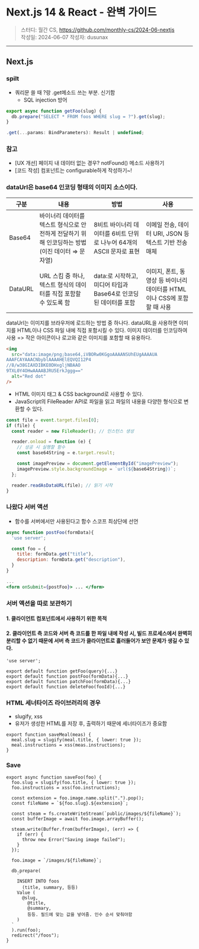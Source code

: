 # Next.js 14 & React - 완벽 가이드

> 스터디: 월간 CS, https://github.com/monthly-cs/2024-06-nextjs  
> 작성일: 2024-06-07
> 작성자: dusunax

---

## Next.js

### spilt

- 쿼리문 쓸 때 ?랑 .get메소드 쓰는 부분. 신기함
  - SQL injection 방어

```jsx
export async function getFoo(slug) {
  db.prepare("SELECT * FROM foos WHERE slug = ?").get(slug);
}

.get(...params: BindParameters): Result | undefined;
```

### 참고

- [UX 개선] 페이지 내 데이터 없는 경우? notFound() 메소드 사용하기
- [코드 작성] 컴포넌트는 configurable하게 작성하기~!

### dataUrl은 base64 인코딩 형태의 이미지 소스이다.

| 구분    | 내용                                                                                            | 방법                                                                 | 사용                                                                    |
| ------- | ----------------------------------------------------------------------------------------------- | -------------------------------------------------------------------- | ----------------------------------------------------------------------- |
| Base64  | 바이너리 데이터를 텍스트 형식으로 안전하게 전달하기 위해 인코딩하는 방법 (이진 데이터 ⇒ 문자열) | 8비트 바이너리 데이터를 6비트 단위로 나누어 64개의 ASCII 문자로 표현 | 이메일 전송, 데이터 URI, JSON 등 텍스트 기반 전송 매체                  |
| DataURL | URL 스킴 중 하나, 텍스트 형식의 데이터를 직접 포함할 수 있도록 함                               | data:로 시작하고, 미디어 타입과 Base64로 인코딩된 데이터를 포함      | 이미지, 폰트, 동영상 등 바이너리 데이터를 HTML이나 CSS에 포함할 때 사용 |

dataUrl는 이미지를 브라우저에 로드하는 방법 중 하나다. dataURL을 사용하면 이미지를 HTML이나 CSS 파일 내에 직접 포함시킬 수 있다. 이미지 데이터를 인코딩하여 사용 => 작은 아이콘이나 로고와 같은 이미지를 포함할 때 유용하다.

```html
<img
  src="data:image/png;base64,iVBORw0KGgoAAAANSUhEUgAAAAUA
AAAFCAYAAACNbyblAAAAHElEQVQI12P4
//8/w38GIAXDIBKE0DHxgljNBAAO
9TXL0Y4OHwAAAABJRU5ErkJggg=="
  alt="Red dot"
/>
```

- HTML 이미지 태그 & CSS background로 사용할 수 있다.
- JavaScript의 FileReader API로 파일을 읽고 파일의 내용을 다양한 형식으로 변환할 수 있다.

```jsx
const file = event.target.files[0];
if (file) {
  const reader = new FileReader(); // 인스턴스 생성

  reader.onload = function (e) {
    // 성공 시 실행할 함수
    const base64String = e.target.result;

    const imagePreview = document.getElementById("imagePreview");
    imagePreview.style.backgroundImage = `url(${base64String})`;
  };

  reader.readAsDataURL(file); // 읽기 시작
}
```

### 나왔다 서버 액션

- 함수를 서버에서만 사용된다고 함수 스코프 최상단에 선언

```jsx
async function postFoo(formData){
  'use server';

  const foo = {
    title: formData.get("title"),
    description: formData.get("description"),
  }
}

...
<form onSubmit={postFoo}> ... </form>
```

### 서버 액션을 따로 보관하기

#### 1. 클라이언트 컴포넌트에서 사용하기 위한 목적

#### 2. 클라이언트 측 코드와 서버 측 코드를 한 파일 내에 작성 시, 빌드 프로세스에서 완벽히 분리할 수 없기 때문에 서버 측 코드가 클라이언트로 흘러들어가 보안 문제가 생길 수 있다.

```tsx
'use server';

export default function getFoo(query){...}
export default function postFoo(formData){...}
export default function patchFoo(formData){...}
export default function deleteFoo(fooId){...}
```

### HTML 세너타이즈 라이브러리의 경우

- slugify, xss
- 유저가 생성한 HTML를 저장 후, 출력하기 때문에 세너타이즈가 중요함

```tsx
export function saveMeal(meas) {
  meal.slug = slugify(meal.title, { lower: true });
  meal.instructions = xss(meas.instructions);
}
```

### Save

```tsx
export async function saveFoo(foo) {
  foo.slug = slugify(foo.title, { lower: true });
  foo.instructions = xss(foo.instructions);

  const extension = foo.image.name.split(".").pop();
  const fileName = `${foo.slug}.${extension}`;

  const steam = fs.createWriteStream(`public/images/${fileName}`);
  const bufferImage = await foo.image.arrayBuffer();

  steam.write(Buffer.from(bufferImage), (err) => {
    if (err) {
      throw new Error("Saving image failed");
    }
  });

  foo.image = `/images/${fileName}`;

  db.prepare(
    `
    INSERT INTO foos
      (title, summary, 등등)
    Value (
      @slug,
        @title,
        @summary,
        등등. 필드에 맞는 값을 넣어줌. 인수 순서 맞춰야함
    )
  `
  ).run(foo);
  redirect("/foos");
}
```

